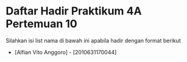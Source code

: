 # Daftar Hadir Praktikum 4A Pertemuan 10
Silahkan isi list nama di bawah ini apabila hadir dengan format berikut

- [Alfian Vito Anggoro] - [2010631170044]
